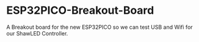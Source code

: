 # ESP32PICO-Breakout-Board
A Breakout board for the new ESP32PICO so we can test USB and Wifi for our ShawLED Controller.

